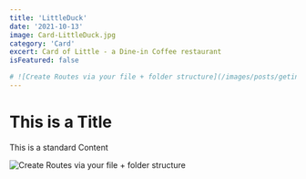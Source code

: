 ```yaml
---
title: 'LittleDuck'
date: '2021-10-13'
image: Card-LittleDuck.jpg
category: 'Card'
excert: Card of Little - a Dine-in Coffee restaurant
isFeatured: false

# ![Create Routes via your file + folder structure](/images/posts/geting-started/getting-started-nextjs.png)
---
```

# This is a Title
This is a standard Content

![Create Routes via your file + folder structure](Card-LittleDuck.jpg)